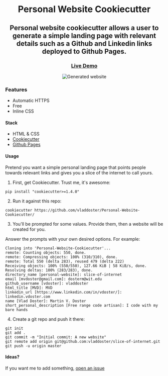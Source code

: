 <div align="center">

# Personal Website Cookiecutter

## Personal website cookiecutter allows a user to generate a simple landing page with relevant details such as a Github and Linkedin links deployed to Github Pages.

### [Live Demo](https://vdoster.com) 

![Generated website](https://github.com/vladdoster/Personal-Website-Cookiecutter/blob/master/example.png)

</div>

### Features
- Automatic HTTPS
- Free
- Inline CSS

#### Stack
- HTML & CSS
- [Cookiecutter](https://cookiecutter.readthedocs.io/en/latest/)
- [Github Pages](https://pages.github.com/)

#### Usage

Pretend you want a simple personal landing page that points people towards relevant links and gives you a slice of the internet to call yours.

1. First, get Cookiecutter. Trust me, it's awesome:

`pip install "cookiecutter>=1.4.0"`

2. Run it against this repo:

`cookiecutter https://github.com/vladdoster/Personal-Website-Cookiecutter/`

3. You'll be prompted for some values. Provide them, then a website will be created for you.

Answer the prompts with your own desired options. For example:

```
Cloning into 'Personal-Website-Cookiecutter'...
remote: Counting objects: 550, done.
remote: Compressing objects: 100% (310/310), done.
remote: Total 550 (delta 283), reused 479 (delta 222)
Receiving objects: 100% (550/550), 127.66 KiB | 58 KiB/s, done.
Resolving deltas: 100% (283/283), done.
directory_name [personal-website]: slice-of-internet
email [mvdoster@gmail.com]: dosterm@wit.edu
github_username [vdoster]: vladdoster
html_title [MVD]: MVD
linkedin_url [https://www.linkedin.com/in/vdoster/]: linkedin.vdoster.com
name [Vlad Doster]: Martin V. Doster
short_personal_description [Free range code artisan]: I code with my bare hands

```

4. Create a git repo and push it there:

```
git init
git add .
git commit -m "Initial commit: A new website"
git remote add origin git@github.com:vladdoster/slice-of-internet.git
git push -u origin master
```

#### Ideas? 

If you want me to add something, [open an issue](https://github.com/vladdoster/Personal-Website-Cookiecutter/issues/new)
